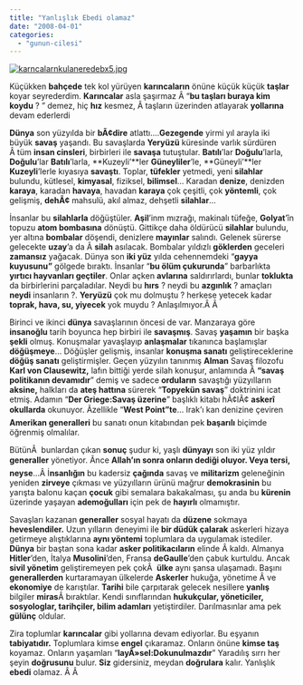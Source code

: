 ```yaml
---
title: "Yanlışlık Ebedi olamaz"
date: "2008-04-01"
categories: 
  - "gunun-cilesi"
---
```


[![karncalarnkulaneredebx5.jpg](/uploads/2008/04/karncalarnkulaneredebx5.jpg)](/uploads/2008/04/karncalarnkulaneredebx5.jpg "karncalarnkulaneredebx5.jpg")

Küçükken **bahçede** tek kol yürüyen **karıncaların** önüne küçük küçük **taşlar** koyar seyrederdim. **Karıncalar** asla şaşırmaz Â “**bu taşları buraya kim koydu** ? ” demez, hiç **hız** kesmez, Â taşların üzerinden atlayarak **yollarına** devam ederlerdi

**Dünya** son yüzyılda bir **bÃ¢dire** atlattı….**Gezegende** yirmi yıl arayla iki büyük **savaş** yaşandı. Bu savaşlarda **Yeryüzü** küresinde varlık sürdüren Â tüm **insan cinsleri**, birbirleri ile **savaşa** tutuştular. **Batılı**’lar **Doğulu**’larla, **Doğulu**’lar **Batılı**’larla, **Kuzeyli’**ler **Güneyliler**’le, **Güneyli’**ler **Kuzeyli**’lerle kıyasıya **savaştı**. Toplar, **tüfekler** yetmedi, yeni **silahlar** bulundu, kütlesel, **kimyasal**, fiziksel, **bilimsel**… Karadan **denize**, denizden **karaya**, karadan **havaya**, havadan **karaya** çok çeşitli, çok **yöntemli**, çok gelişmiş, **dehÃ¢** mahsulü, akıl almaz, dehşetli **silahlar**…

İnsanlar bu **silahlarla** döğüştüler. **Aşil**’inm mızrağı, makinalı tüfeğe, **Golyat**’în topuzu **atom bombasına** dönüştü. Gittikçe daha öldürücü **silahlar** bulundu, yer altına **bombalar** döşendi, denizlere **mayınlar** salındı. Gelenek sürerse gelecekte **uzay**’a da Â **silah** asılacak. Bombalar yıldızlı **göklerden** geceleri **zamansız** yağacak. Dünya son **iki yüz** yılda cehennemdeki “**gayya kuyusunu”** gölgede bıraktı. İnsanlar “**bu ölüm çukurunda**” barbarlıkta **yırtıcı hayvanları geçtiler**. Onlar açken **avlarına** saldırırlardı, bunlar **toklukta** da birbirlerini parçaladılar. Neydi bu **hırs** ? neydi bu **azgınlık** ? amaçları **neydi** insanların ?. **Yeryüzü** çok mu dolmuştu ? herkese yetecek kadar **toprak, hava, su, yiyecek** yok muydu ? Anlaşılmıyor.Â Â 

Birinci ve ikinci **dünya** savaşlarının öncesi de var. Manzaraya göre **insanoğlu** tarih boyunca hep birbiri ile **savaşmış**. Savaş **yaşamın** bir başka **şekli** olmuş. Konuşmalar yavaşlayıp **anlaşmalar** tıkanınca başlamışlar **döğüşmeye**… Döğüşler gelişmiş, insanlar **konuşma sanatı** geliştireceklerine **döğüş sanatı** geliştirmişler. Geçen yüzyılın tanınmış **Alman** Savaş filozofu **Karl von Clausewitz,** lafın bittiği yerde silah konuşur, anlamında Â **“savaş politikanın devamıdır**” demiş ve sadece **orduların** savaştığı yüzyılların **aksine,** halkları da **ateş hattına** sürerek “**Topyekün savaş**” doktrinini icat etmiş. Adamın “**Der Griege:Savaş üzerine**” başlıklı kitabı hÃ¢lÃ¢ **askerî okullarda** okunuyor. Ãzellikle “**West Point”te**… Irak’ı kan denizine çeviren **Amerikan generalleri** bu sanatı onun kitabından pek **başarılı** biçimde öğrenmiş olmalılar.

BütünÂ  bunlardan çıkan **sonuç** şudur ki, yaşlı **dünyayı** son iki yüz yıldır **generaller** yönetiyor. Ãnce **Allah’**ın sonra onların **dediği** oluyor. Veya tersi, n**eyse**...Â İ**nsanlığın** bu kadersiz **çağında** savaş ve **militarizm** geleneğinin yeniden **zirveye** çıkması ve yüzyılların ürünü mağrur **demokrasinin** bu yarışta balonu kaçan **çocuk** gibi semalara bakakalması, şu anda bu **kürenin** üzerinde yaşayan **ademoğulları** için pek de **hayırlı** olmamıştır.

Savaşları kazanan **generaller** sosyal hayatı da **düzene** sokmaya **heveslendiler.** Uzun yılların deneyimi ile **bir düdük çalarak** askerleri hizaya getirmeye alıştıklarına **aynı yöntemi** toplumlara da uygulamak istediler. **Dünya** bir baştan sona kadar **asker politikacıların** elinde Â kaldı. Almanya **Hitler**’den, İtalya **Musolini**’den, Fransa **deGaulle**’den çabuk kurtuldu. Ancak **sivil yönetim** geliştiremeyen pek çokÂ  **ülke** aynı şansa ulaşamadı. Başını **generallerden** kurtaramayan ülkelerde **Askerler** hukuğa, yönetime Â ve **ekonomiye** de karıştılar. **Tarihi** bile çarpıtarak gelecek nesillere **yanlış** bilgiler **miras**Â bıraktılar. Kendi sınıflarından **hukukçular, yöneticiler, sosyologlar, tarihçiler, bilim adamları** yetiştirdiler. Darılmasınlar ama pek **gülünç** oldular.

Zira toplumlar **karıncalar** gibi yollarına devam ediyorlar. Bu eşyanın **tabiyatıdır.** Toplumlara kimse **engel** çıkaramaz. Onların önüne **kimse taş** koyamaz. Onların yaşamları “**layÃ»sel:Dokunulmazdır**” Yaradılış sırrı her şeyin **doğrusunu** bulur. **Siz** gidersiniz, meydan **doğrulara** kalır. Yanlışlık **ebedi** olamaz. Â Â
